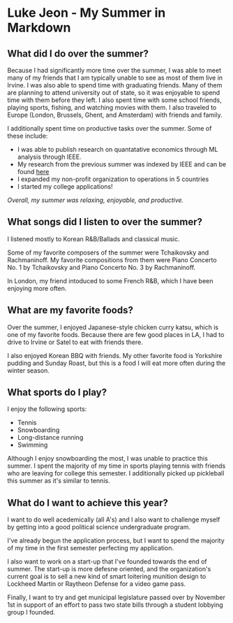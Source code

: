 # Luke Jeon - My Summer in Markdown

## What did I do over the summer?
Because I had significantly more time over the summer, I was able to meet many of my friends that I am typically unable to see as most of them live in Irvine. I was also able to spend time with graduating friends. Many of them are planning to attend university out of state, so it was enjoyable to spend time with them before they left. I also spent time with some school friends, playing sports, fishing, and watching movies with them. I also traveled to Europe (London, Brussels, Ghent, and Amsterdam) with friends and family.

I additionally spent time on productive tasks over the summer. Some of these include:
- I was able to publish research on quantatative economics through ML analysis through IEEE.
- My research from the previous summer was indexed by IEEE and can be found [here](https://ieeexplore.ieee.org/documnet/10535008)
- I expanded my non-profit organization to operations in 5 countries
- I started my college applications!

*Overall, my summer was relaxing, enjoyable, and productive.*


## What songs did I listen to over the summer?
I listened mostly to Korean R&B/Ballads and classical music.

Some of my favorite composers of the summer were Tchaikovsky and Rachmaninoff. My favorite compositions from them were Piano Concerto No. 1 by Tchaikovsky and Piano Concerto No. 3 by Rachmaninoff.

In London, my friend intoduced to some French R&B, which I have been enjoying more often.


## What are my favorite foods?
Over the summer, I enjoyed Japanese-style chicken curry katsu, which is one of my favorite foods. Because there are few good places in LA, I had to drive to Irvine or Satel to eat with friends there.

I also enjoyed Korean BBQ with friends. My other favorite food is Yorkshire pudding and Sunday Roast, but this is a food I will eat more often during the winter season.


## What sports do I play?
I enjoy the following sports:

- Tennis
- Snowboarding
- Long-distance running
- Swimming

Although I enjoy snowboarding the most, I was unable to practice this summer. I spent the majority of my time in sports playing tennis with friends who are leaving for college this semester. I additionally picked up pickleball this summer as it's similar to tennis.


## What do I want to achieve this year?
I want to do well acedemically (all A's) and I also want to challenge myself by getting into a good political science undergraduate program.

I've already begun the application process, but I want to spend the majority of my time in the first semester perfecting my application.

I also want to work on a start-up that I've founded towards the end of summer. The start-up is more defesne oriented, and the organization's current goal is to sell a new kind of smart loitering munition design to Lockheed Martin or Raytheon Defense for a video game pass.

Finally, I want to try and get municipal legislature passed over by November 1st in support of an effort to pass two state bills through a student lobbying group I founded.
